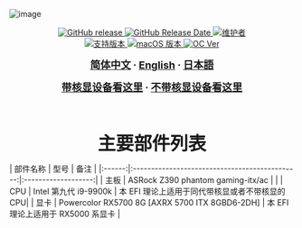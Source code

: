 
![image](https://raw.githubusercontent.com/seanzhang98/ASRock-Z390-Phantom-ITX-OpenCore-Hackintosh/main/imgs/intro.png)

<p align="center">
     <a href="https://github.com/seanzhang98/ASRock-Z390-Phantom-ITX-OpenCore-Hackintosh-BigSur/releases">
      <img alt="GitHub release" src="https://img.shields.io/github/v/release/seanzhang98/ASRock-Z390-Phantom-ITX-OpenCore-Hackintosh-BigSur?label=EFI%20%E7%89%88%E6%9C%AC" />
    </a>
    <a href="https://github.com/seanzhang98/ASRock-Z390-Phantom-ITX-OpenCore-Hackintosh-BigSur/releases">
      <img alt="GitHub Release Date" src="https://img.shields.io/github/release-date/seanzhang98/ASRock-Z390-Phantom-ITX-OpenCore-Hackintosh-BigSur?label=%E5%8F%91%E5%B8%83%E6%97%A5%E6%9C%9F" />
    </a>
    <a href="https://github.com/seanzhang98">
      <img alt="维护者" src="https://img.shields.io/badge/%E7%BB%B4%E6%8A%A4%E8%80%85-%40seanzhang98-yellowgreen" />
      </a>
    </br>
    <a href="https://www.apple.com.cn/macos/big-sur-preview/">
      <img alt="支持版本" src="https://img.shields.io/badge/支持版本-macOS%20Big%20Sur-blueviolet" />
      <a href="https://developer.apple.com/documentation/macos-release-notes">
      <img alt="macOS 版本" src="https://img.shields.io/badge/版本号-11.1 Beta (20C5048k)-ff69b4" />
      <a href="https://github.com/acidanthera/OpenCorePkg/releases/">
      <img alt="OC Ver" src="https://img.shields.io/badge/OpenCore 版本-0.6.3%20(release)-191970" />
      </br>
    </p>
<p align="center">
    <a href="README.md"><font size=4><b>简体中文</b></font></a>
    <font size=4><b>·</b></font>
    <a href="README_en.md"><font size=4><b>English</b></font></a>
    <font size=4><b>·</b></font>
    <a href="README_ja.md"><font size=4><b>日本語</b></font></a>
</p>

<p align="center">
<a href="EFI/iMac19,1/README.md"><font size=4><b>带核显设备看这里</b></font></a>
<font size=4><b>·</b></font>
<a href="EFI/Mac_Pro7,1/README.md"><font size=4><b>不带核显设备看这里</b></font></a>
</p>
</br>
</br>

<p align="center">
<font size=6><b>主要部件列表</b></font></br>
</p>
| 部件名称 | 型号                                           | 备注                |
|:------:|:----------------------------------------------:|:-------------------:|
| 主板   | ASRock Z390 phantom gaming-itx/ac            |                   |
| CPU  | Intel 第九代 i9-9900k                           | 本 EFI 理论上适用于同代带核显或者不带核显的 CPU|
| 显卡   | Powercolor RX5700 8G [AXRX 5700 ITX 8GBD6-2DH]                          | 本 EFI 理论上适用于 RX5000 系显卡 |

<br/>


<p align="center">
<a href="http://antzuhl.cn:4000/get/@
ASRock-Z390-Phantom-ITX-OpenCore-Hackintosh-BigSur.readme">
      <img alt="" src="http://antzuhl.cn:4000/get/@ASRock-Z390-Phantom-ITX-OpenCore-Hackintosh-BigSur.readme" />
</p>